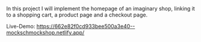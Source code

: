 In this project I will implement the homepage of an imaginary shop, linking it to a shopping cart, a product page and a checkout page. 

Live-Demo: https://662e82f0cd933bee500a3e40--mockschmockshop.netlify.app/
